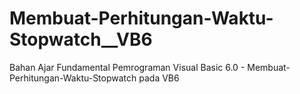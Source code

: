 # Membuat-Perhitungan-Waktu-Stopwatch__VB6
Bahan Ajar Fundamental Pemrograman Visual Basic 6.0 - Membuat-Perhitungan-Waktu-Stopwatch pada VB6
